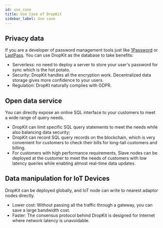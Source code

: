 ```yaml
---
id: use_case
title: Use Case of DropKit
sidebar_label: Use case
---
```


## Privacy data

If you are a developer of password management tools just like [1Password](https://1password.com/) or [LastPass](https://www.lastpass.com/). You can use DropKit as the database to take benefits:

- Serverless: no need to deploy a server to store your user's password for sync which is the hot potato.
- Security: DropKit handles all the encryption work. Decentralized data storage gives more confidence to your users.
- Regulation: DropKt naturally complies with GDPR.

## Open data service

You can directly expose an online SQL interface to your customers to meet a wide range of query needs.

- DropKit can limit specific SQL query statements to meet the needs while also balancing data security;
- DropKit can record SQL query records on the blockchain, which is very convenient for customers to check their bills for long-tail customers and billing.
- For customers with high performance requirements, Slave nodes can be deployed at the customer to meet the needs of customers with low latency queries while enabling almost real-time data updates.

## Data manipulation for IoT Devices

DropKit can be deployed globally, and IoT node can write to nearest adaptor nodes directly.

- Lower cost: Without passing all the traffic through a gateway, you can save a large bandwidth cost.
- Faster: The consensus protocol behind DropKit is designed for Internet where network latency is unavoidable.
